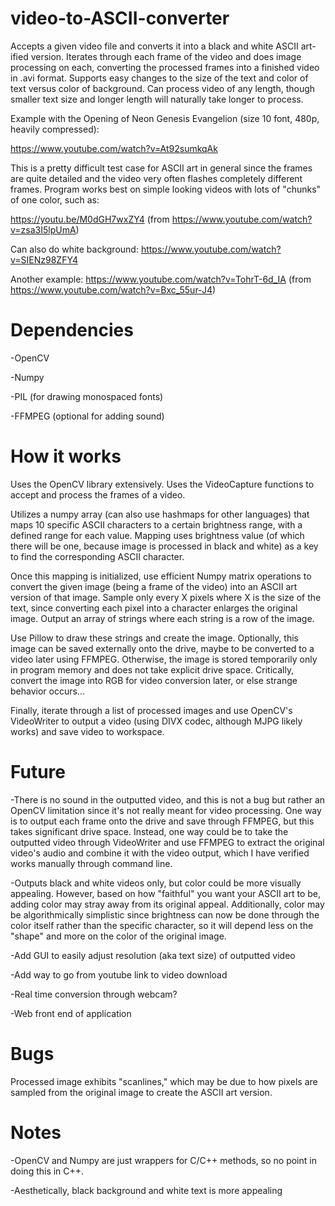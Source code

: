# video-to-ASCII-converter
 
Accepts a given video file and converts it into a black and white ASCII art-ified version. Iterates through each frame of the video and does image processing on each, converting the processed frames into a finished video in .avi format. Supports easy changes to the size of the text and color of text versus color of background. Can process video of any length, though smaller text size and longer length will naturally take longer to process. 

Example with the Opening of Neon Genesis Evangelion (size 10 font, 480p, heavily compressed):

https://www.youtube.com/watch?v=At92sumkqAk

This is a pretty difficult test case for ASCII art in general since the frames are quite detailed and the video very often flashes completely different frames. Program works best on simple looking videos with lots of "chunks" of one color, such as:

https://youtu.be/M0dGH7wxZY4 (from https://www.youtube.com/watch?v=zsa3I5lpUmA)

Can also do white background: https://www.youtube.com/watch?v=SIENz98ZFY4

Another example: https://www.youtube.com/watch?v=TohrT-6d_IA (from https://www.youtube.com/watch?v=Bxc_55ur-J4)

# Dependencies

-OpenCV

-Numpy

-PIL (for drawing monospaced fonts)

-FFMPEG (optional for adding sound)

# How it works

Uses the OpenCV library extensively. Uses the VideoCapture functions to accept and process the frames of a video. 

Utilizes a numpy array (can also use hashmaps for other languages) that maps 10 specific ASCII characters to a certain brightness range, with a defined range for each value. Mapping uses brightness value (of which there will be one, because image is processed in black and white) as a key to find the corresponding ASCII character.

Once this mapping is initialized, use efficient Numpy matrix operations to convert the given image (being a frame of the video) into an ASCII art version of that image. Sample only every X pixels where X is the size of the text, since converting each pixel into a character enlarges the original image. Output an array of strings where each string is a row of the image. 

Use Pillow to draw these strings and create the image. Optionally, this image can be saved externally onto the drive, maybe to be converted to a video later using FFMPEG. Otherwise, the image is stored temporarily only in program memory and does not take explicit drive space. Critically, convert the image into RGB for video conversion later, or else strange behavior occurs...

Finally, iterate through a list of processed images and use OpenCV's VideoWriter to output a video (using DIVX codec, although MJPG likely works) and save video to workspace.

# Future 

-There is no sound in the outputted video, and this is not a bug but rather an OpenCV limitation since it's not really meant for video processing. One way is to output each frame onto the drive and save through FFMPEG, but this takes significant drive space. Instead, one way could be to take the outputted video through VideoWriter and use FFMPEG to extract the original video's audio and combine it with the video output, which I have verified works manually through command line.

-Outputs black and white videos only, but color could be more visually appealing. However, based on how "faithful" you want your ASCII art to be, adding color may stray away from its original appeal. Additionally, color may be algorithmically simplistic since brightness can now be done through the color itself rather than the specific character, so it will depend less on the "shape" and more on the color of the original image.

-Add GUI to easily adjust resolution (aka text size) of outputted video

-Add way to go from youtube link to video download

-Real time conversion through webcam?

-Web front end of application

# Bugs

Processed image exhibits "scanlines," which may be due to how pixels are sampled from the original image to create the ASCII art version.

# Notes

-OpenCV and Numpy are just wrappers for C/C++ methods, so no point in doing this in C++. 

-Aesthetically, black background and white text is more appealing

